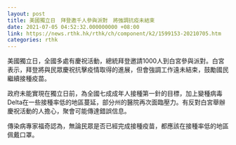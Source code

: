```yaml
---
layout: post
title: 美國獨立日　拜登邀千人參與派對　將強調抗疫未結束
date: 2021-07-05 04:52:32.000000000 +08:00
link: https://news.rthk.hk/rthk/ch/component/k2/1599153-20210705.htm
categories: rthk
---
```


美國獨立日，全國多處有慶祝活動，總統拜登邀請1000人到白宮參與派對。白宮表示，拜登將與民眾慶祝抗擊疫情取得的進展，但會強調工作遠未結束，鼓勵國民繼續接種疫苗。

政府未能實現在獨立日前，為全國七成成年人接種第一針的目標，加上變種病毒Delta在一些接種率低的地區蔓延，部分州的醫院再次面臨壓力。有反對白宮舉辦慶祝活動的人擔心，聚會可能傳達錯誤信息。

傳染病專家福奇認為，無論民眾是否已經完成接種疫苗，都應該在接種率低的地區佩戴口罩。
